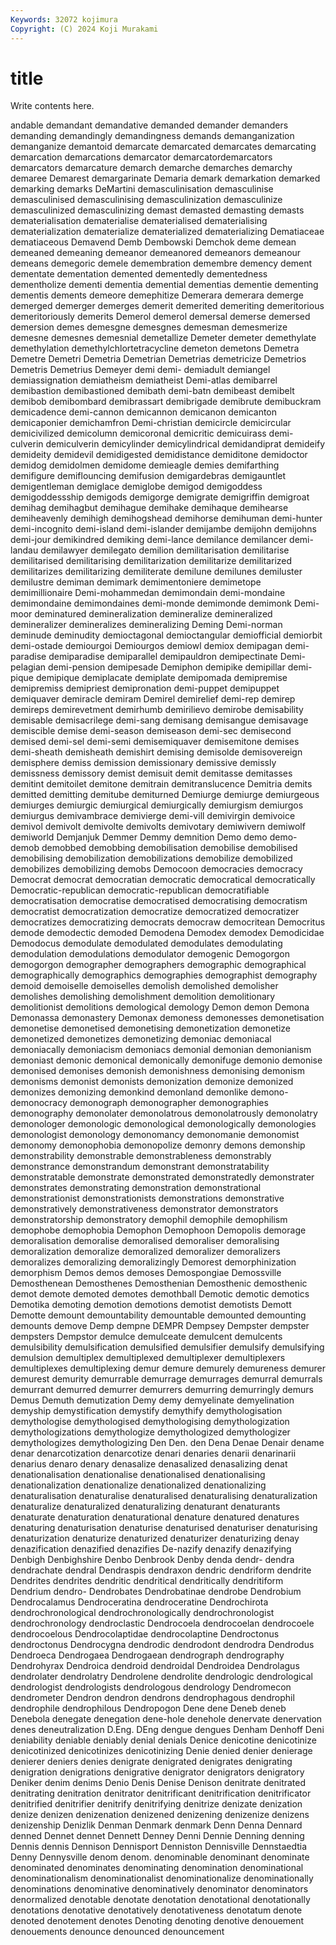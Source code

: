 ```yaml
---
Keywords: 32072 kojimura
Copyright: (C) 2024 Koji Murakami
---
```


# title

Write contents here.



andable demandant demandative demanded demander demanders demanding
demandingly demandingness demands demanganization demanganize demantoid demarcate demarcated demarcates demarcating
demarcation demarcations demarcator demarcatordemarcators demarcators demarcature demarch demarche demarches demarchy
demaree Demarest demargarinate Demaria demark demarkation demarked demarking demarks DeMartini
demasculinisation demasculinise demasculinised demasculinising demasculinization demasculinize demasculinized demasculinizing demast demasted
demasting demasts dematerialisation dematerialise dematerialised dematerialising dematerialization dematerialize dematerialized dematerializing
Dematiaceae dematiaceous Demavend Demb Dembowski Demchok deme demean demeaned demeaning
demeanor demeanored demeanors demeanour demeans demegoric demele demembration demembre demency
dement dementate dementation demented dementedly dementedness dementholize dementi dementia demential
dementias dementie dementing dementis dements demeore demephitize Demerara demerara demerge
demerged demerger demerges demerit demerited demeriting demeritorious demeritoriously demerits Demerol
demerol demersal demerse demersed demersion demes demesgne demesgnes demesman demesmerize
demesne demesnes demesnial demetallize Demeter demeter demethylate demethylation demethylchlortetracycline demeton
demetons Demetra Demetre Demetri Demetria Demetrian Demetrias demetricize Demetrios Demetris
Demetrius Demeyer demi demi- demiadult demiangel demiassignation demiatheism demiatheist Demi-atlas
demibarrel demibastion demibastioned demibath demi-batn demibeast demibelt demibob demibombard demibrassart
demibrigade demibrute demibuckram demicadence demi-cannon demicannon demicanon demicanton demicaponier demichamfron
Demi-christian demicircle demicircular demicivilized demicolumn demicoronal demicritic demicuirass demi-culverin demiculverin
demicylinder demicylindrical demidandiprat demideify demideity demidevil demidigested demidistance demiditone demidoctor
demidog demidolmen demidome demieagle demies demifarthing demifigure demiflouncing demifusion demigardebras
demigauntlet demigentleman demiglace demiglobe demigod demigoddess demigoddessship demigods demigorge demigrate
demigriffin demigroat demihag demihagbut demihague demihake demihaque demihearse demiheavenly demihigh
demihogshead demihorse demihuman demi-hunter demi-incognito demi-island demi-islander demijambe demijohn demijohns
demi-jour demikindred demiking demi-lance demilance demilancer demi-landau demilawyer demilegato demilion
demilitarisation demilitarise demilitarised demilitarising demilitarization demilitarize demilitarized demilitarizes demilitarizing demiliterate
demilune demilunes demiluster demilustre demiman demimark demimentoniere demimetope demimillionaire Demi-mohammedan
demimondain demi-mondaine demimondaine demimondaines demi-monde demimonde demimonk Demi-moor deminatured demineralization
demineralize demineralized demineralizer demineralizes demineralizing Deming Demi-norman deminude deminudity demioctagonal
demioctangular demiofficial demiorbit demi-ostade demiourgoi Demiourgos demiowl demiox demipagan demi-paradise
demiparadise demiparallel demipauldron demipectinate Demi-pelagian demi-pension demipesade Demiphon demipike demipillar
demi-pique demipique demiplacate demiplate demipomada demipremise demipremiss demipriest demipronation demi-puppet
demipuppet demiquaver demiracle demiram Demirel demirelief demi-rep demirep demireps demirevetment
demirhumb demirilievo demirobe demisability demisable demisacrilege demi-sang demisang demisangue demisavage
demiscible demise demi-season demiseason demi-sec demisecond demised demi-sel demi-semi demisemiquaver
demisemitone demises demi-sheath demisheath demishirt demising demisolde demisovereign demisphere demiss
demission demissionary demissive demissly demissness demissory demist demisuit demit demitasse
demitasses demitint demitoilet demitone demitrain demitranslucence Demitria demits demitted demitting
demitube demiturned Demiurge demiurge demiurgeous demiurges demiurgic demiurgical demiurgically demiurgism
demiurgos demiurgus demivambrace demivierge demi-vill demivirgin demivoice demivol demivolt demivolte
demivolts demivotary demiwivern demiwolf demiworld Demjanjuk Demmer Demmy demnition Demo
demo demo- demob demobbed demobbing demobilisation demobilise demobilised demobilising demobilization
demobilizations demobilize demobilized demobilizes demobilizing demobs Democoon democracies democracy Democrat
democrat democratian democratic democratical democratically Democratic-republican democratic-republican democratifiable democratisation democratise
democratised democratising democratism democratist democratization democratize democratized democratizer democratizes democratizing
democrats democraw democritean Democritus demode demodectic demoded Demodena Demodex demodex
Demodicidae Demodocus demodulate demodulated demodulates demodulating demodulation demodulations demodulator demogenic
Demogorgon demogorgon demographer demographers demographic demographical demographically demographics demographies demographist
demography demoid demoiselle demoiselles demolish demolished demolisher demolishes demolishing demolishment
demolition demolitionary demolitionist demolitions demological demology Demon demon Demona Demonassa
demonastery Demonax demoness demonesses demonetisation demonetise demonetised demonetising demonetization demonetize
demonetized demonetizes demonetizing demoniac demoniacal demoniacally demoniacism demoniacs demonial demonian
demonianism demoniast demonic demonical demonically demonifuge demonio demonise demonised demonises
demonish demonishness demonising demonism demonisms demonist demonists demonization demonize demonized
demonizes demonizing demonkind demonland demonlike demono- demonocracy demonograph demonographer demonographies
demonography demonolater demonolatrous demonolatrously demonolatry demonologer demonologic demonological demonologically demonologies
demonologist demonology demonomancy demonomanie demonomist demonomy demonophobia demonopolize demonry demons
demonship demonstrability demonstrable demonstrableness demonstrably demonstrance demonstrandum demonstrant demonstratability demonstratable
demonstrate demonstrated demonstratedly demonstrater demonstrates demonstrating demonstration demonstrational demonstrationist demonstrationists
demonstrations demonstrative demonstratively demonstrativeness demonstrator demonstrators demonstratorship demonstratory demophil demophile
demophilism demophobe demophobia Demophon Demophoon Demopolis demorage demoralisation demoralise demoralised
demoraliser demoralising demoralization demoralize demoralized demoralizer demoralizers demoralizes demoralizing demoralizingly
Demorest demorphinization demorphism Demos demos demoses Demospongiae Demossville Demosthenean Demosthenes
Demosthenian Demosthenic demosthenic demot demote demoted demotes demothball Demotic demotic
demotics Demotika demoting demotion demotions demotist demotists Demott Demotte demount
demountability demountable demounted demounting demounts demove Demp dempne DEMPR Dempsey
Dempster dempster dempsters Dempstor demulce demulceate demulcent demulcents demulsibility demulsification
demulsified demulsifier demulsify demulsifying demulsion demultiplex demultiplexed demultiplexer demultiplexers demultiplexes
demultiplexing demur demure demurely demureness demurer demurest demurity demurrable demurrage
demurrages demurral demurrals demurrant demurred demurrer demurrers demurring demurringly demurs
Demus Demuth demutization Demy demy demyelinate demyelination demyship demystification demystify
demythify demythologisation demythologise demythologised demythologising demythologization demythologizations demythologize demythologized demythologizer
demythologizes demythologizing Den Den. den Dena Denae Denair dename denar
denarcotization denarcotize denari denaries denarii denarinarii denarius denaro denary denasalize
denasalized denasalizing denat denationalisation denationalise denationalised denationalising denationalization denationalize denationalized
denationalizing denaturalisation denaturalise denaturalised denaturalising denaturalization denaturalize denaturalized denaturalizing denaturant
denaturants denaturate denaturation denaturational denature denatured denatures denaturing denaturisation denaturise
denaturised denaturiser denaturising denaturization denaturize denaturized denaturizer denaturizing denay denazification
denazified denazifies De-nazify denazify denazifying Denbigh Denbighshire Denbo Denbrook Denby
denda dendr- dendra dendrachate dendral Dendraspis dendraxon dendric dendriform dendrite
Dendrites dendrites dendritic dendritical dendritically dendritiform Dendrium dendro- Dendrobates Dendrobatinae
dendrobe Dendrobium Dendrocalamus Dendroceratina dendroceratine Dendrochirota dendrochronological dendrochronologically dendrochronologist dendrochronology
dendroclastic Dendrocoela dendrocoelan dendrocoele dendrocoelous Dendrocolaptidae dendrocolaptine Dendroctonus dendroctonus Dendrocygna
dendrodic dendrodont dendrodra Dendrodus Dendroeca Dendrogaea Dendrogaean dendrograph dendrography Dendrohyrax
Dendroica dendroid dendroidal Dendroidea Dendrolagus dendrolater dendrolatry Dendrolene dendrolite dendrologic
dendrological dendrologist dendrologists dendrologous dendrology Dendromecon dendrometer Dendron dendron dendrons
dendrophagous dendrophil dendrophile dendrophilous Dendropogon Dene dene Deneb deneb Denebola
denegate denegation dene-hole denehole denervate denervation denes deneutralization D.Eng. DEng
dengue dengues Denham Denhoff Deni deniability deniable deniably denial denials
Denice denicotine denicotinize denicotinized denicotinizes denicotinizing Denie denied denier denierage
denierer deniers denies denigrate denigrated denigrates denigrating denigration denigrations denigrative
denigrator denigrators denigratory Deniker denim denims Denio Denis Denise Denison
denitrate denitrated denitrating denitration denitrator denitrificant denitrification denitrificator denitrified denitrifier
denitrify denitrifying denitrize denizate denization denize denizen denizenation denizened denizening
denizenize denizens denizenship Denizlik Denman Denmark denmark Denn Denna Dennard
denned Dennet dennet Dennett Denney Denni Dennie Denning denning Dennis
dennis Dennison Dennisport Denniston Dennisville Dennstaedtia Denny Dennysville denom denom.
denominable denominant denominate denominated denominates denominating denomination denominational denominationalism denominationalist
denominationalize denominationally denominations denominative denominatively denominator denominators denormalized denotable denotate
denotation denotational denotationally denotations denotative denotatively denotativeness denotatum denote denoted
denotement denotes Denoting denoting denotive denouement denouements denounce denounced denouncement
